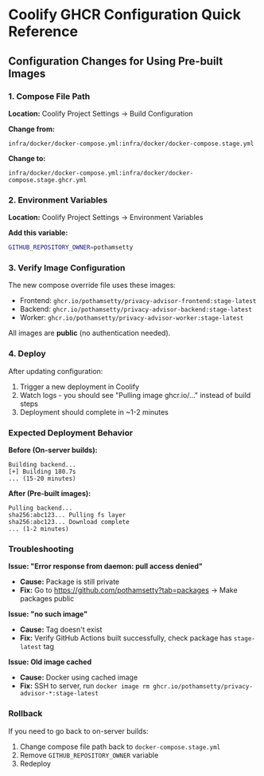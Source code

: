 # Coolify GHCR Configuration Quick Reference

## Configuration Changes for Using Pre-built Images

### 1. Compose File Path

**Location:** Coolify Project Settings → Build Configuration

**Change from:**
```
infra/docker/docker-compose.yml:infra/docker/docker-compose.stage.yml
```

**Change to:**
```
infra/docker/docker-compose.yml:infra/docker/docker-compose.stage.ghcr.yml
```

### 2. Environment Variables

**Location:** Coolify Project Settings → Environment Variables

**Add this variable:**
```bash
GITHUB_REPOSITORY_OWNER=pothamsetty
```

### 3. Verify Image Configuration

The new compose override file uses these images:
- Frontend: `ghcr.io/pothamsetty/privacy-advisor-frontend:stage-latest`
- Backend: `ghcr.io/pothamsetty/privacy-advisor-backend:stage-latest`
- Worker: `ghcr.io/pothamsetty/privacy-advisor-worker:stage-latest`

All images are **public** (no authentication needed).

### 4. Deploy

After updating configuration:
1. Trigger a new deployment in Coolify
2. Watch logs - you should see "Pulling image ghcr.io/..." instead of build steps
3. Deployment should complete in ~1-2 minutes

### Expected Deployment Behavior

**Before (On-server builds):**
```
Building backend...
[+] Building 180.7s
... (15-20 minutes)
```

**After (Pre-built images):**
```
Pulling backend...
sha256:abc123... Pulling fs layer
sha256:abc123... Download complete
... (1-2 minutes)
```

### Troubleshooting

**Issue: "Error response from daemon: pull access denied"**
- **Cause:** Package is still private
- **Fix:** Go to https://github.com/pothamsetty?tab=packages → Make packages public

**Issue: "no such image"**
- **Cause:** Tag doesn't exist
- **Fix:** Verify GitHub Actions built successfully, check package has `stage-latest` tag

**Issue: Old image cached**
- **Cause:** Docker using cached image
- **Fix:** SSH to server, run `docker image rm ghcr.io/pothamsetty/privacy-advisor-*:stage-latest`

### Rollback

If you need to go back to on-server builds:
1. Change compose file path back to `docker-compose.stage.yml`
2. Remove `GITHUB_REPOSITORY_OWNER` variable
3. Redeploy

